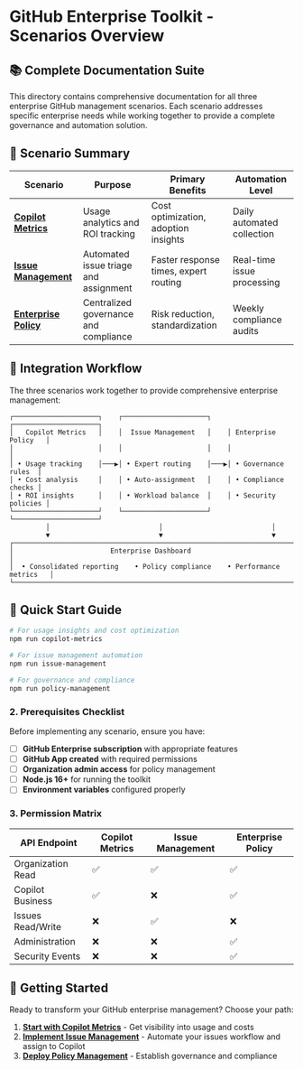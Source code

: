 # GitHub Enterprise Toolkit - Scenarios Overview

## 📚 Complete Documentation Suite

This directory contains comprehensive documentation for all three enterprise GitHub management scenarios. Each scenario addresses specific enterprise needs while working together to provide a complete governance and automation solution.

## 🎯 Scenario Summary

| Scenario | Purpose | Primary Benefits | Automation Level |
|----------|---------|------------------|------------------|
| **[Copilot Metrics](./01-copilot-metrics.md)** | Usage analytics and ROI tracking | Cost optimization, adoption insights | Daily automated collection |
| **[Issue Management](./02-issue-management.md)** | Automated issue triage and assignment | Faster response times, expert routing | Real-time issue processing |
| **[Enterprise Policy](./03-enterprise-policy.md)** | Centralized governance and compliance | Risk reduction, standardization | Weekly compliance audits |

## 🔄 Integration Workflow

The three scenarios work together to provide comprehensive enterprise management:

```
┌─────────────────────┐    ┌─────────────────────┐    ┌─────────────────────┐
│   Copilot Metrics   │    │  Issue Management   │    │ Enterprise Policy   │
│                     │    │                     │    │                     │
│ • Usage tracking    │───▶│ • Expert routing    │───▶│ • Governance rules  │
│ • Cost analysis     │    │ • Auto-assignment   │    │ • Compliance checks │
│ • ROI insights      │    │ • Workload balance  │    │ • Security policies │
└─────────────────────┘    └─────────────────────┘    └─────────────────────┘
         │                           │                           │
         ▼                           ▼                           ▼
┌─────────────────────────────────────────────────────────────────────────────┐
│                        Enterprise Dashboard                                 │
│  • Consolidated reporting    • Policy compliance    • Performance metrics   │
└─────────────────────────────────────────────────────────────────────────────┘
```

## 🚀 Quick Start Guide

```bash
# For usage insights and cost optimization
npm run copilot-metrics

# For issue management automation  
npm run issue-management

# For governance and compliance
npm run policy-management
```

### 2. Prerequisites Checklist

Before implementing any scenario, ensure you have:

- [ ] **GitHub Enterprise subscription** with appropriate features
- [ ] **GitHub App created** with required permissions
- [ ] **Organization admin access** for policy management
- [ ] **Node.js 16+** for running the toolkit
- [ ] **Environment variables** configured properly

### 3. Permission Matrix

| API Endpoint | Copilot Metrics | Issue Management | Enterprise Policy |
|--------------|-----------------|------------------|-------------------|
| Organization Read | ✅ | ✅ | ✅ |
| Copilot Business | ✅ | ❌ | ✅ |
| Issues Read/Write | ❌ | ✅ | ❌ |
| Administration | ❌ | ❌ | ✅ |
| Security Events | ❌ | ❌ | ✅ |


## 🎉 Getting Started

Ready to transform your GitHub enterprise management? Choose your path:

1. **[Start with Copilot Metrics](./01-copilot-metrics.md)** - Get visibility into usage and costs
2. **[Implement Issue Management](./02-issue-management.md)** - Automate your issues workflow and assign to Copilot  
3. **[Deploy Policy Management](./03-enterprise-policy.md)** - Establish governance and compliance


